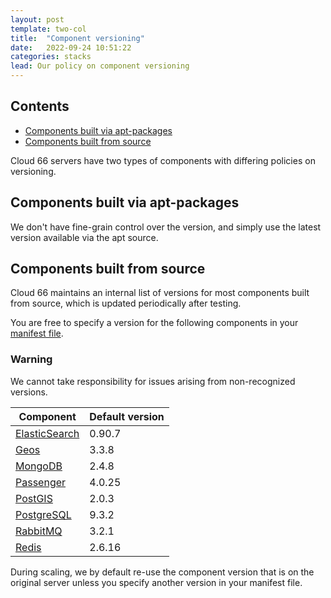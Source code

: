 ```yaml
---
layout: post
template: two-col
title:  "Component versioning"
date:   2022-09-24 10:51:22
categories: stacks
lead: Our policy on component versioning
---
```


<h2>Contents</h2>
<ul class="page-toc">
	<li>
		<a href="#apt">Components built via apt-packages</a>
	</li>
	<li>
		<a href="#source">Components built from source</a>
	</li>
</ul>

Cloud 66 servers have two types of components with differing policies on versioning.

<h2 id="apt">Components built via apt-packages</h2>
We don't have fine-grain control over the version, and simply use the latest version available via the apt source.

<h2 id="source">Components built from source</h2>
Cloud 66 maintains an internal list of versions for most components built from source, which is updated periodically after testing.

You are free to specify a version for the following components in your [manifest file](/stack-features/manifest-files.html).

<div class="notice notice-warning">
    <h3>Warning</h3>
    <p>We cannot take responsibility for issues arising from non-recognized versions.</p>
</div>

<table class='table table-bordered table-striped table-small'>
    <thead>
        <tr>
            <th align="center">Component</th>
            <th align="center">Default version</th>
        </tr>
    </thead>
    <tbody>
        <tr>
            <td><a href="/stack-features/manifest-files.html#elastic" target="_blank">ElasticSearch</a></td>
            <td>0.90.7</td>
        </tr>
        <tr>
            <td><a href="/stack-features/manifest-files.html#postgresql" target="_blank">Geos</a></td>
            <td>3.3.8</td>
        </tr>
        <tr>
            <td><a href="/stack-features/manifest-files.html#mongo" target="_blank">MongoDB</a></td>
            <td>2.4.8</td>
        </tr>
        <tr>
            <td><a href="/stack-features/manifest-files.html#passenger" target="_blank">Passenger</a></td>
            <td>4.0.25</td>
        </tr>
        <tr>
            <td><a href="/stack-features/manifest-files.html#postgresql" target="_blank">PostGIS</a></td>
            <td>2.0.3</td>
        </tr>
        <tr>
            <td><a href="/stack-features/manifest-files.html#postgresql" target="_blank">PostgreSQL</a></td>
            <td>9.3.2</td>
        </tr>
        <tr>
            <td><a href="/stack-features/manifest-files.html#rabbit" target="_blank">RabbitMQ</a></td>
            <td>3.2.1</td>
        </tr>
        <tr>
            <td><a href="/stack-features/manifest-files.html#redis" target="_blank">Redis</a></td>
            <td>2.6.16</td>
        </tr>
    </tbody>
</table>

During scaling, we by default re-use the component version that is on the original server unless you specify another version in your manifest file.